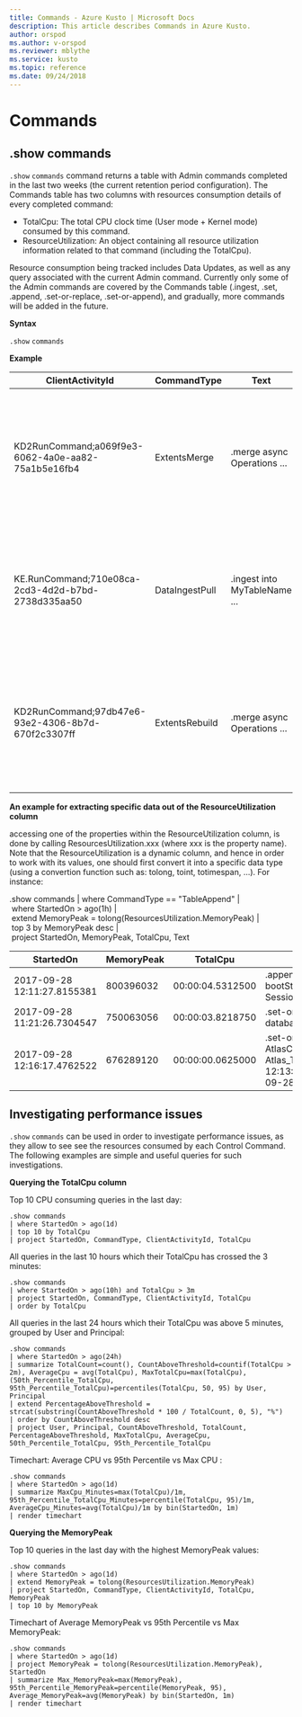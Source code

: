 ```yaml
---
title: Commands - Azure Kusto | Microsoft Docs
description: This article describes Commands in Azure Kusto.
author: orspod
ms.author: v-orspod
ms.reviewer: mblythe
ms.service: kusto
ms.topic: reference
ms.date: 09/24/2018
---
```

# Commands

## .show commands 

`.show` `commands` command returns a table with Admin commands completed in the last two weeks (the current retention period configuration).
The Commands table has two columns with resources consumption details of every completed command:
* TotalCpu: The total CPU clock time (User mode + Kernel mode) consumed by this command.
* ResourceUtilization: An object containing all resource utilization information related to that command (including the TotalCpu).

Resource consumption being tracked includes Data Updates, as well as any query associated with the current Admin command.
Currently only some of the Admin commands are covered by the Commands table (.ingest, .set, .append, .set-or-replace, .set-or-append), and gradually, more commands will be added in the future.

**Syntax**

`.show` `commands`

 
**Example**
 
|ClientActivityId |CommandType |Text |Database |StartedOn |LastUpdatedOn |Duration |State |RootActivityId |User |FailureReason |Application |Principal |TotalCpu |ResourceUtilization
|--|--|--|--|--|--|--|--|--|--|--|--|--|--|--
|KD2RunCommand;a069f9e3-6062-4a0e-aa82-75a1b5e16fb4	|ExtentsMerge	|.merge async Operations ...    |$systemdb	|2017-09-05 11:08:07.5738569	|2017-09-05 11:08:09.1051161	|00:00:01.5312592	|Completed	|b965d809-3f3e-4f44-bd2b-5e1f49ac46c5	|AAD app id=76263cdb-2183-4596-8949-545644e9c404	|	|Kusto.Azure.DM.Svc	|aadapp=76263cdb-2183-4596-8949-545644e9c404	|00:00:03.5781250   |{ "ScannedExtentsStatistics": {    "MinDataScannedTime": null,    "MaxDataScannedTime": null  },  "CacheStatistics": {    Memory": {      "Misses": 2,      "Hits": 20    },    "Disk": {      "Misses": 2,      "Hits": 0    }  },  "MemoryPeak": 159620640,  "TotalCpu": "00:00:03.5781250" } 
|KE.RunCommand;710e08ca-2cd3-4d2d-b7bd-2738d335aa50	|DataIngestPull	|.ingest into MyTableName ...   |TestDB	|2017-09-04 16:00:37.0915452	|2017-09-04 16:04:37.2834555	|00:04:00.1919103	|Failed	|a9b14ece-7b2b-486b-852e-e8aacc50b604	|tomersch@microsoft.com	|The socket connection has been disposed.	|Kusto.Explorer	|aaduser=...	|00:00:00	|{ "ScannedExtentsStatistics": {    "MinDataScannedTime": null,    "MaxDataScannedTime": null  },  "CacheStatistics": {    "Memory": {      "Misses": 0,      Hits": 0    },    "Disk": {      "Misses": 0,      "Hits": 0    }  },  "MemoryPeak": 0,  "TotalCpu": "00:00:00"} 
|KD2RunCommand;97db47e6-93e2-4306-8b7d-670f2c3307ff	|ExtentsRebuild	|.merge async Operations ...    |$systemdb	|2017-09-18 13:29:38.5945531	|2017-09-18 13:29:39.9451163	|00:00:01.3505632	|Completed	|d5ebb755-d5df-4e94-b240-9accdf06c2d1	|AAD app id=76263cdb-2183-4596-8949-545644e9c404	|	|Kusto.Azure.DM.Svc	|aadapp=76263cdb-2183-4596-8949-545644e9c404	|00:00:00.8906250	|{ "ScannedExtentsStatistics": {    "MinDataScannedTime": null,    "MaxDataScannedTime": null  },  "CacheStatistics": {    Memory": {      "Misses": 0,      "Hits": 1    },    "Disk": {      "Misses": 0,      "Hits": 0    }  },  "MemoryPeak": 88828560,  "TotalCpu": "00:00:00.8906250"} 


**An example for extracting specific data out of the ResourceUtilization column**

accessing one of the properties within the ResourceUtilization column, is done by calling ResourcesUtilization.xxx (where xxx is the property name).
Note that the ResourceUtilization is a dynamic column, and hence in order to work with its values, one should first convert it into a specific data type (using a convertion function such as: tolong, toint, totimespan, ...).
For instance:

.show commands
| where CommandType == "TableAppend"
| where StartedOn > ago(1h)
| extend MemoryPeak = tolong(ResourcesUtilization.MemoryPeak)
| top 3 by MemoryPeak desc
| project StartedOn, MemoryPeak, TotalCpu, Text


|StartedOn |MemoryPeak |TotalCpu |Text
|--|--|--|--
| 2017-09-28 12:11:27.8155381	| 800396032	| 00:00:04.5312500  | .append Server_Boots <\| let bootStartsSourceTable = SessionStarts; ...
| 2017-09-28 11:21:26.7304547	| 750063056	| 00:00:03.8218750  | .set-or-append WebUsage <\| database('CuratedDB').WebUsage_v2 | summarize ... | project ...
| 2017-09-28 12:16:17.4762522	| 676289120	| 00:00:00.0625000  | .set-or-append  AtlasClusterEventStats with(..) <\| Atlas_Temp(datetime(2017-09-28 12:13:28.7621737),datetime(2017-09-28 12:14:28.8168492))


## Investigating performance issues

`.show` `commands` can be used in order to investigate performance issues, as they allow to see see the resources consumed by each Control Command.
The following examples are simple and useful queries for such investigations.

**Querying the TotalCpu column**

Top 10 CPU consuming queries in the last day:
```kusto
.show commands
| where StartedOn > ago(1d)
| top 10 by TotalCpu
| project StartedOn, CommandType, ClientActivityId, TotalCpu 
```

All queries in the last 10 hours which their TotalCpu has crossed the 3 minutes:
```kusto
.show commands
| where StartedOn > ago(10h) and TotalCpu > 3m
| project StartedOn, CommandType, ClientActivityId, TotalCpu 
| order by TotalCpu 
```

All queries in the last 24 hours which their TotalCpu was above 5 minutes, grouped by User and Principal:
```kusto
.show commands  
| where StartedOn > ago(24h)
| summarize TotalCount=count(), CountAboveThreshold=countif(TotalCpu > 2m), AverageCpu = avg(TotalCpu), MaxTotalCpu=max(TotalCpu), (50th_Percentile_TotalCpu, 95th_Percentile_TotalCpu)=percentiles(TotalCpu, 50, 95) by User, Principal
| extend PercentageAboveThreshold = strcat(substring(CountAboveThreshold * 100 / TotalCount, 0, 5), "%")
| order by CountAboveThreshold desc
| project User, Principal, CountAboveThreshold, TotalCount, PercentageAboveThreshold, MaxTotalCpu, AverageCpu, 50th_Percentile_TotalCpu, 95th_Percentile_TotalCpu
```

Timechart: Average CPU vs 95th Percentile vs Max CPU :
```kusto
.show commands 
| where StartedOn > ago(1d) 
| summarize MaxCpu_Minutes=max(TotalCpu)/1m, 95th_Percentile_TotalCpu_Minutes=percentile(TotalCpu, 95)/1m, AverageCpu_Minutes=avg(TotalCpu)/1m by bin(StartedOn, 1m)
| render timechart
```

**Querying the MemoryPeak**

Top 10 queries in the last day with the highest MemoryPeak values:
```kusto
.show commands
| where StartedOn > ago(1d)
| extend MemoryPeak = tolong(ResourcesUtilization.MemoryPeak)
| project StartedOn, CommandType, ClientActivityId, TotalCpu, MemoryPeak
| top 10 by MemoryPeak  
```

Timechart of Average MemoryPeak vs 95th Percentile vs Max MemoryPeak:
```kusto
.show commands 
| where StartedOn > ago(1d)
| project MemoryPeak = tolong(ResourcesUtilization.MemoryPeak), StartedOn 
| summarize Max_MemoryPeak=max(MemoryPeak), 95th_Percentile_MemoryPeak=percentile(MemoryPeak, 95), Average_MemoryPeak=avg(MemoryPeak) by bin(StartedOn, 1m)
| render timechart
```